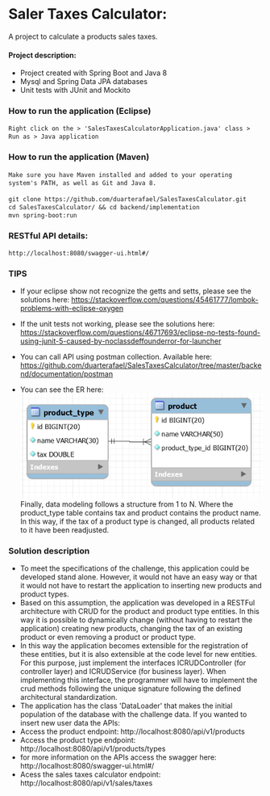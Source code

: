 # Saler Taxes Calculator:
A project to calculate a products sales taxes.

#### Project description:  
* Project created with Spring Boot and Java 8
* Mysql and Spring Data JPA databases
* Unit tests with JUnit and Mockito

### How to run the application (Eclipse)
```
Right click on the > 'SalesTaxesCalculatorApplication.java' class > Run as > Java application
```

### How to run the application (Maven)
```
Make sure you have Maven installed and added to your operating system's PATH, as well as Git and Java 8.

git clone https://github.com/duarterafael/SalesTaxesCalculator.git
cd SalesTaxesCalculator/ && cd backend/implementation
mvn spring-boot:run
```

### RESTful API details:
```
http://localhost:8080/swagger-ui.html#/
```

### TIPS
* If your eclipse show not recognize the getts and setts, please see the solutions here: 
https://stackoverflow.com/questions/45461777/lombok-problems-with-eclipse-oxygen

* If the unit tests not working, please see the solutions here: 
https://stackoverflow.com/questions/46717693/eclipse-no-tests-found-using-junit-5-caused-by-noclassdeffounderror-for-launcher

* You can call API using postman collection. Available here: https://github.com/duarterafael/SalesTaxesCalculator/tree/master/backend/documentation/postman

* You can see the ER here: 
![ER](https://github.com/duarterafael/SalesTaxesCalculator/blob/master/backend/documentation/ER/ER.png)
Finally, data modeling follows a structure from 1 to N. Where the product_type table contains tax and product contains the product name. In this way, if the tax of a product type is changed, all products related to it have been readjusted.

### Solution description
* To meet the specifications of the challenge, this application could be developed stand alone. However, it would not have an easy way or that it would not have to restart the application to inserting new products and product types. 
* Based on this assumption, the application was developed in a RESTFul architecture with CRUD for the product and product type entities. In this way it is possible to dynamically change (without having to restart the application) creating new products, changing the tax of an existing product or even removing a product or product type.
* In this way the application becomes extensible for the registration of these entities, but it is also extensible at the code level for new entities. For this purpose, just implement the interfaces ICRUDController (for controller layer) and ICRUDService (for business layer). When implementing this interface, the programmer will have to implement the crud methods following the unique signature following the defined architectural standardization.
* The application has the class 'DataLoader' that makes the initial population of the database with the challenge data. If you wanted to insert new user data the APIs:
* Access the product endpoint: http://localhost:8080/api/v1/products
* Access the product type endpoint: http://localhost:8080/api/v1/products/types
* for more information on the APIs access the swagger here: http://localhost:8080/swagger-ui.html#/
* Acess the sales taxes calculator endpoint: http://localhost:8080/api/v1/sales/taxes




